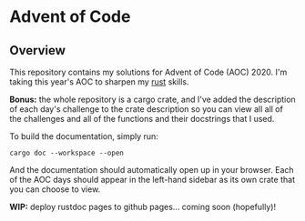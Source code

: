 # Advent of Code

## Overview

This repository contains my solutions for Advent of Code (AOC) 2020. I'm taking
this year's AOC to sharpen my [rust](https://www.rust-lang.org/) skills.

**Bonus:** the whole repository is a cargo crate, and I've added the description
of each day's challenge to the crate description so you can view all all of the
challenges and all of the functions and their docstrings that I used.

To build the documentation, simply run:

```
cargo doc --workspace --open
```

And the documentation should automatically open up in your browser. Each of the
AOC days should appear in the left-hand sidebar as its own crate that you can
choose to view.

**WIP:** deploy rustdoc pages to github pages... coming soon (hopefully)!
